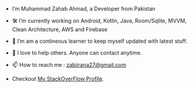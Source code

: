 -  I’m Muhammad Zahab Ahmad, a Developer from Pakistan

- 🛠 I’m currently working on Android, Kotlin, Java, Room/Sqlite, MVVM, Clean Architecture, AWS and Firebase
- 🌱 I’m am a contineous learner to keep myself updated with latest stuff.
- 💞️ I love to help others. Anyone can contact anytime.
- 📫 How to reach me : zabiirana27@gmail.com
-    Checkout [My StackOverFlow Profile](https://stackoverflow.com/users/3970199/muhammad-zahab-ahmad-khan).
			


<!---
RanaZahab/RanaZahab is a ✨ special ✨ repository because its `README.md` (this file) appears on your GitHub profile.
You can click the Preview link to take a look at your changes.
--->
